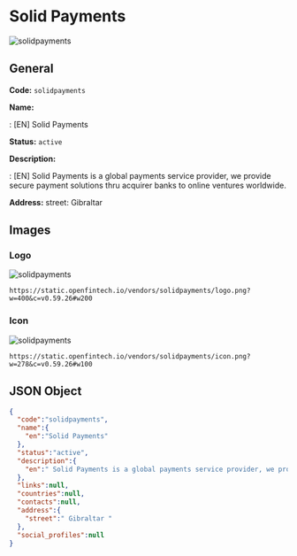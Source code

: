 
# Solid Payments 
![solidpayments](https://static.openfintech.io/vendors/solidpayments/logo.png?w=400&c=v0.59.26#w200)  

## General 
 
**Code:** `solidpayments` 
 
**Name:** 
 
:	[EN] Solid Payments 
 
**Status:** `active` 
 
**Description:** 
 
: [EN]  Solid Payments is a global payments service provider, we provide secure payment solutions thru acquirer banks to online ventures worldwide.  
 
**Address:** 
street:  Gibraltar  

## Images 

### Logo 
 
![solidpayments](https://static.openfintech.io/vendors/solidpayments/logo.png?w=400&c=v0.59.26#w200)  

```
https://static.openfintech.io/vendors/solidpayments/logo.png?w=400&c=v0.59.26#w200
```  

### Icon 
 
![solidpayments](https://static.openfintech.io/vendors/solidpayments/icon.png?w=278&c=v0.59.26#w100)  

```
https://static.openfintech.io/vendors/solidpayments/icon.png?w=278&c=v0.59.26#w100
```  

## JSON Object 

```json
{
  "code":"solidpayments",
  "name":{
    "en":"Solid Payments"
  },
  "status":"active",
  "description":{
    "en":" Solid Payments is a global payments service provider, we provide secure payment solutions thru acquirer banks to online ventures worldwide. "
  },
  "links":null,
  "countries":null,
  "contacts":null,
  "address":{
    "street":" Gibraltar "
  },
  "social_profiles":null
}
```  
